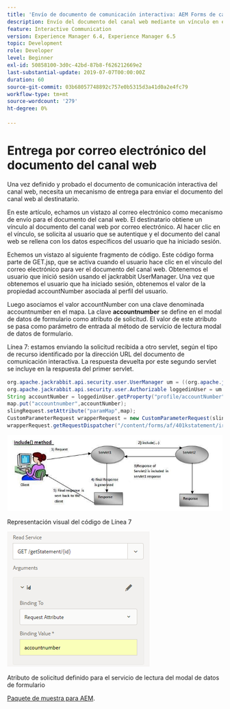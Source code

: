 ```yaml
---
title: 'Envío de documento de comunicación interactiva: AEM Forms de canal web'
description: Envío del documento del canal web mediante un vínculo en el correo electrónico
feature: Interactive Communication
version: Experience Manager 6.4, Experience Manager 6.5
topic: Development
role: Developer
level: Beginner
exl-id: 50858100-3d0c-42bd-87b8-f626212669e2
last-substantial-update: 2019-07-07T00:00:00Z
duration: 60
source-git-commit: 03b68057748892c757e0b5315d3a41d0a2e4fc79
workflow-type: tm+mt
source-wordcount: '279'
ht-degree: 0%

---
```


# Entrega por correo electrónico del documento del canal web

Una vez definido y probado el documento de comunicación interactiva del canal web, necesita un mecanismo de entrega para enviar el documento del canal web al destinatario.

En este artículo, echamos un vistazo al correo electrónico como mecanismo de envío para el documento del canal web. El destinatario obtiene un vínculo al documento del canal web por correo electrónico. Al hacer clic en el vínculo, se solicita al usuario que se autentique y el documento del canal web se rellena con los datos específicos del usuario que ha iniciado sesión.

Echemos un vistazo al siguiente fragmento de código. Este código forma parte de GET.jsp, que se activa cuando el usuario hace clic en el vínculo del correo electrónico para ver el documento del canal web. Obtenemos el usuario que inició sesión usando el jackrabbit UserManager. Una vez que obtenemos el usuario que ha iniciado sesión, obtenemos el valor de la propiedad accountNumber asociada al perfil del usuario.

Luego asociamos el valor accountNumber con una clave denominada accountnumber en el mapa. La clave **accountnumber** se define en el modal de datos de formulario como atributo de solicitud. El valor de este atributo se pasa como parámetro de entrada al método de servicio de lectura modal de datos de formulario.

Línea 7: estamos enviando la solicitud recibida a otro servlet, según el tipo de recurso identificado por la dirección URL del documento de comunicación interactiva. La respuesta devuelta por este segundo servlet se incluye en la respuesta del primer servlet.

```java
org.apache.jackrabbit.api.security.user.UserManager um = ((org.apache.jackrabbit.api.JackrabbitSession) session).getUserManager();
org.apache.jackrabbit.api.security.user.Authorizable loggedinUser = um.getAuthorizable(session.getUserID());
String accountNumber = loggedinUser.getProperty("profile/accountNumber")[0].getString();
map.put("accountnumber",accountNumber);
slingRequest.setAttribute("paramMap",map);
CustomParameterRequest wrapperRequest = new CustomParameterRequest(slingRequest,"GET");
wrapperRequest.getRequestDispatcher("/content/forms/af/401kstatement/irastatement/channels/web.html").include(wrapperRequest, response);
```

![Incluir método](assets/includemethod.jpg)

Representación visual del código de Línea 7

![Solicitar configuración de parámetro](assets/requestparameter.png)

Atributo de solicitud definido para el servicio de lectura del modal de datos de formulario

[Paquete de muestra para AEM](assets/webchanneldelivery.zip).
